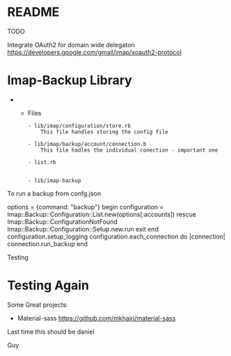 # README

TODO 

Integrate OAuth2 for domain wide delegaton
https://developers.google.com/gmail/imap/xoauth2-protocol

# Imap-Backup Library

* - Files

        - lib/imap/configuration/store.rb
            This file handles storing the config file

        - lib/imap/backup/account/connection.b
            This file hadles the individual conection - important one

        - list.rb
            

        - lib/imap-backup


To run a backup from confg.json

options = {command: "backup"}
begin
  configuration = Imap::Backup::Configuration::List.new(options[:accounts])
rescue Imap::Backup::ConfigurationNotFound
  Imap::Backup::Configuration::Setup.new.run
  exit
end
configuration.setup_logging
  configuration.each_connection do |connection|
    connection.run_backup
  end









Testing 

# Testing Again

Some Great projects:

- Material-sass   https://github.com/mkhairi/material-sass

Last time this should be daniel

Guy